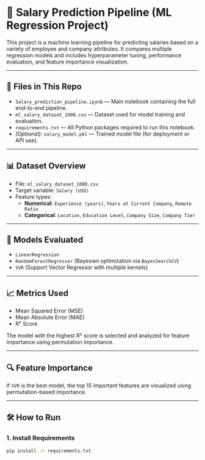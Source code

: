 # 💼 Salary Prediction Pipeline (ML Regression Project)

This project is a machine learning pipeline for predicting salaries based on a variety of employee and company attributes. It compares multiple regression models and includes hyperparameter tuning, performance evaluation, and feature importance visualization.

---

## 📂 Files in This Repo

- `Salary_prediction_pipeline.ipynb` — Main notebook containing the full end-to-end pipeline.
- `ml_salary_dataset_1000.csv` — Dataset used for model training and evaluation.
- `requirements.txt` — All Python packages required to run this notebook.
- *(Optional)*: `salary_model.pkl` — Trained model file (for deployment or API use).

---

## 📊 Dataset Overview

- File: `ml_salary_dataset_1000.csv`
- Target variable: `Salary (USD)`
- Feature types:
  - **Numerical**: `Experience (years)`, `Years at Current Company`, `Remote Ratio`
  - **Categorical**: `Location`, `Education Level`, `Company Size`, `Company Tier`

---

## 🧠 Models Evaluated

- `LinearRegression`
- `RandomForestRegressor` (Bayesian optimization via `BayesSearchCV`)
- `SVR` (Support Vector Regressor with multiple kernels)

---

## 📈 Metrics Used

- Mean Squared Error (MSE)
- Mean Absolute Error (MAE)
- R² Score

The model with the highest R² score is selected and analyzed for feature importance using permutation importance.

---

## 🔍 Feature Importance

If `SVR` is the best model, the top 15 important features are visualized using permutation-based importance.

---

## 🛠 How to Run

### 1. Install Requirements

```bash
pip install -r requirements.txt
